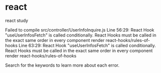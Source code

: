 # react
react study


Failed to compile
src/controller/UserInfoInquire.js
  Line 56:29:  React Hook "useUserInfosFetch" is called conditionally. React Hooks must be called in the exact same order in every component render  react-hooks/rules-of-hooks
  Line 63:29:  React Hook "useUserInfosFetch" is called conditionally. React Hooks must be called in the exact same order in every component render  react-hooks/rules-of-hooks

Search for the keywords to learn more about each error.

